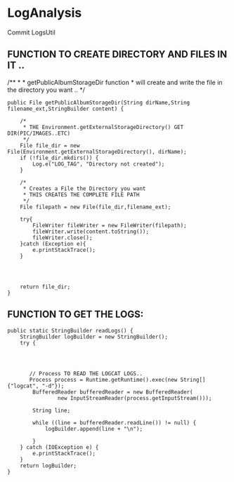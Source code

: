 # LogAnalysis
Commit LogsUtil

FUNCTION TO CREATE DIRECTORY AND FILES IN IT ..
---------------------------------------------------
 /**
     *
     *  getPublicAlbumStorageDir function
     *  will create and write the file in the directory you want ..
     */

    public File getPublicAlbumStorageDir(String dirName,String filename_ext,StringBuilder content) {

        /*
         * THE Environment.getExternalStorageDirectory() GET DIR(PIC/IMAGES..ETC)
         */
        File file_dir = new File(Environment.getExternalStorageDirectory(), dirName);
        if (!file_dir.mkdirs()) {
            Log.e("LOG_TAG", "Directory not created");
        }

        /*
         * Creates a File the Directory you want
         * THIS CREATES THE COMPLETE FILE PATH
         */
        File filepath = new File(file_dir,filename_ext);

        try{
            FileWriter fileWriter = new FileWriter(filepath);
            fileWriter.write(content.toString());
            fileWriter.close();
        }catch (Exception e){
            e.printStackTrace();
        }




        return file_dir;
    }
    
  FUNCTION TO GET THE LOGS:
  ---------------------------
    
    public static StringBuilder readLogs() {
        StringBuilder logBuilder = new StringBuilder();
        try {




           // Process TO READ THE LOGCAT LOGS..
           Process process = Runtime.getRuntime().exec(new String[]{"logcat", "-d"});
            BufferedReader bufferedReader = new BufferedReader(
                    new InputStreamReader(process.getInputStream()));

            String line;

            while ((line = bufferedReader.readLine()) != null) {
                logBuilder.append(line + "\n");

            }
        } catch (IOException e) {
            e.printStackTrace();
        }
        return logBuilder;
    }
    
